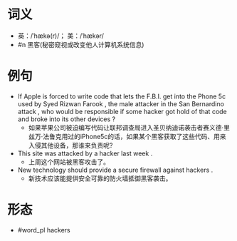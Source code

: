# 词义
- 英：/ˈhækə(r)/； 美：/ˈhækər/
- #n 黑客(秘密窥视或改变他人计算机系统信息)
# 例句
- If Apple is forced to write code that lets the F.B.I. get into the Phone 5c used by Syed Rizwan Farook , the male attacker in the San Bernardino attack , who would be responsible if some hacker got hold of that code and broke into its other devices ?
	- 如果苹果公司被迫编写代码让联邦调查局进入圣贝纳迪诺袭击者赛义德·里兹万·法鲁克用过的iPhone5c的话，如果某个黑客获取了这些代码、用来入侵其他设备，那谁来负责呢?
- This site was attacked by a hacker last week .
	- 上周这个网站被黑客攻击了。
- New technology should provide a secure firewall against hackers .
	- 新技术应该能提供安全可靠的防火墙抵御黑客袭击。
# 形态
- #word_pl hackers
